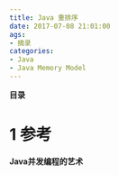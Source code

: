 ```yaml
---
title: Java 重排序
date: 2017-07-08 21:01:00
ags:
- 摘录
categories:
- Java
- Java Memory Model
---
```


__目录__

<!-- toc -->
<!--more-->

# 1 参考

__Java并发编程的艺术__

 <!--以下这句不加，sequence不能识别，呵呵了-->
```flow
```
